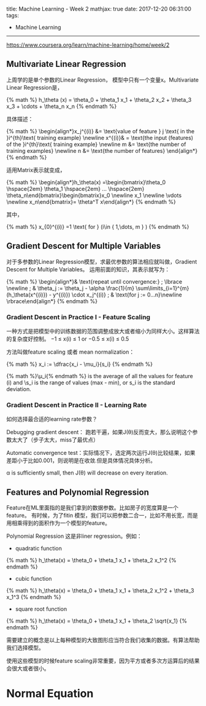 title: Machine Learning - Week 2
mathjax: true
date: 2017-12-20 06:31:00
tags:
- Machine Learning
---

https://www.coursera.org/learn/machine-learning/home/week/2

## Multivariate Linear Regression

上周学的是单个参数的Linear Regression， 模型中只有一个变量x。Multivariate Linear Regression是，

{% math %}
h_\theta (x) = \theta_0 + \theta_1 x_1 + \theta_2 x_2 + \theta_3 x_3 + \cdots + \theta_n x_n
{% endmath %}

具体描述：

{% math %}
\begin{align*}x_j^{(i)} &= \text{value of feature } j \text{ in the }i^{th}\text{ training example} \newline x^{(i)}& = \text{the input (features) of the }i^{th}\text{ training example} \newline m &= \text{the number of training examples} \newline n &= \text{the number of features} \end{align*}
{% endmath %}

适用Matrix表示就变成，

{% math %}
\begin{align*}h_\theta(x) =\begin{bmatrix}\theta_0 \hspace{2em} \theta_1 \hspace{2em} ... \hspace{2em} \theta_n\end{bmatrix}\begin{bmatrix}x_0 \newline x_1 \newline \vdots \newline x_n\end{bmatrix}= \theta^T x\end{align*}
{% endmath %}

其中，

{% math %}
x_{0}^{(i)} =1 \text{ for } (i\in { 1,\dots, m } )
{% endmath %}

## Gradient Descent for Multiple Variables

对于多参数的Linear Regression模型，求最优参数的算法相应就叫做，Gradient Descent for Multiple Variables。 运用前面的知识，其表示就写为：

{% math %}
\begin{align*}& \text{repeat until convergence:} \; \lbrace \newline \; & \theta_j := \theta_j - \alpha \frac{1}{m} \sum\limits_{i=1}^{m} (h_\theta(x^{(i)}) - y^{(i)}) \cdot x_j^{(i)} \; & \text{for j := 0...n}\newline \rbrace\end{align*}
{% endmath %}

### Gradient Descent in Practice I - Feature Scaling

一种方式是把模型中的训练数据的范围调整成放大或者缩小为同样大小。这样算法的复杂度好控制。
−1 ≤ x(i) ≤ 1
or
−0.5 ≤ x(i) ≤ 0.5

方法叫做feature scaling 或者 mean normalization：

{% math %}
x_i := \dfrac{x_i - \mu_i}{s_i}
{% endmath %}

{% math %}\μ_i{% endmath %} is the average of all the values for feature (i) and \s_i is the range of values (max - min), or s_i is the standard deviation.

### Gradient Descent in Practice II - Learning Rate

如何选择最合适的learning rate参数？

Debugging gradient descent： 跑若干遍，如果J(θ)反而变大，那么说明这个参数太大了（步子太大，miss了最优点）

Automatic convergence test：实际情况下，选定两次运行J(θ)比较结果，如果差距小于比如0.001，则说明是在收敛.但是具体情况具体分析。

 α is sufficiently small, then J(θ) will decrease on every iteration.

## Features and Polynomial Regression

Feature在ML里面指的是我们拿到的数据参数。比如房子的宽度算是一个feature。
有时候，为了fitin 模型，我们可以把参数二合一，比如不用长宽，而是用相乘得到的面积作为一个模型的feature。

Polynomial Regression
这是非liner regression。例如：

* quadratic function

{% math %}
h_\theta(x) = \theta_0 + \theta_1 x_1 + \theta_2 x_1^2
{% endmath %}

* cubic function

{% math %}
h_\theta(x) = \theta_0 + \theta_1 x_1 + \theta_2 x_1^2 + \theta_3 x_1^3
{% endmath %}

* square root function

{% math %}
h_\theta(x) = \theta_0 + \theta_1 x_1 + \theta_2 \sqrt{x_1}
{% endmath %}

需要建立的概念是以上每种模型的大致图形应当符合我们收集的数据。有算法帮助我们选择模型。

使用这些模型的时候feature scaling非常重要，因为平方或者多次方运算后的结果会很大或者很小。

# Normal Equation
